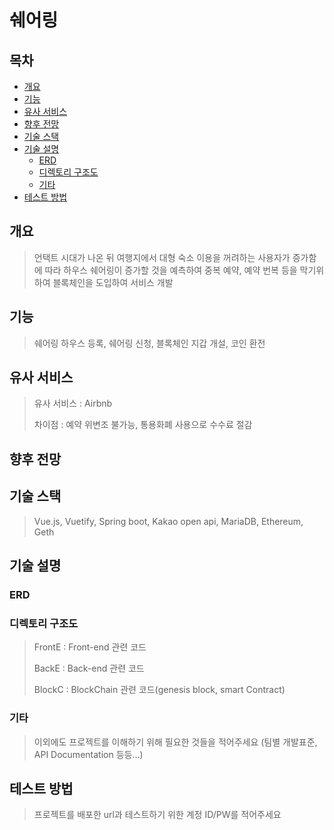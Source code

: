 # 쉐어링

## 목차

- [개요](#개요)
- [기능](#기능)
- [유사 서비스](#유사-서비스) 
- [향후 전망](#향후-전망)
- [기술 스택](#기술-스택)
- [기술 설명](#기술-설명)
  - [ERD](#erd)
  - [디렉토리 구조도](#디렉토리-구조도)
  - [기타](#기타)
- [테스트 방법](#테스트-방법)

## 개요

> 언택트 시대가 나온 뒤 여행지에서 대형 숙소 이용을 꺼려하는 사용자가 증가함에 따라 하우스 쉐어링이 증가할 것을 예측하여 중복 예약, 예약 번복 등을 막기위하여 블록체인을 도입하여 서비스 개발

## 기능

> 쉐어링 하우스 등록, 쉐어링 신청, 블록체인 지갑 개설, 코인 환전

## 유사 서비스

> 유사 서비스 : Airbnb
>
> 차이점 : 예약 위변조 불가능, 통용화폐 사용으로 수수료 절감

## 향후 전망

> 

## 기술 스택

> Vue.js, Vuetify, Spring boot, Kakao open api, MariaDB, Ethereum, Geth

## 기술 설명

### ERD

> 

### 디렉토리 구조도

> FrontE : Front-end 관련 코드
>
> BackE : Back-end 관련 코드
>
> BlockC : BlockChain 관련 코드(genesis block, smart Contract)

### 기타

> 이외에도 프로젝트를 이해하기 위해 필요한 것들을 적어주세요 (팀별 개발표준, API Documentation 등등...)

## 테스트 방법

> 프로젝트를 배포한 url과 테스트하기 위한 계정 ID/PW를 적어주세요